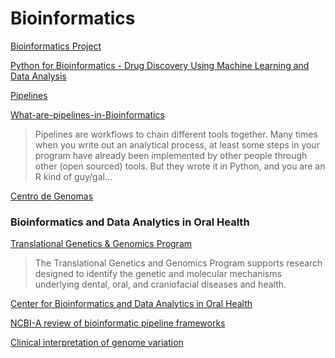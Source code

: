# Bioinformatics
[]()

[Bioinformatics Project](https://www.youtube.com/watch?v=plVLRashaA8&list=PLtqF5YXg7GLlQJUv9XJ3RWdd5VYGwBHrP)

[Python for Bioinformatics - Drug Discovery Using Machine Learning and Data Analysis](https://www.youtube.com/watch?v=jBlTQjcKuaY)


[Pipelines](https://www.medschool.lsuhsc.edu/bioinformatics/pipelines.aspx)

[What-are-pipelines-in-Bioinformatics](https://www.quora.com/What-are-pipelines-in-Bioinformatics)
>Pipelines are workflows to chain different tools together. Many times when you write out an analytical process, at least some steps in your program have already been implemented by other people through other (open sourced) tools. But they wrote it in Python, and you are an R kind of guy/gal…

[Centro de Genomas](https://www.centrodegenomas.com/)


### Bioinformatics and Data Analytics in Oral Health

[Translational Genetics & Genomics Program](https://www.nidcr.nih.gov/grants-funding/grant-programs/translational-genetics-genomics-program/more)
>The Translational Genetics and Genomics Program supports research designed to identify the genetic and molecular mechanisms underlying dental, oral, and craniofacial diseases and health.

[Center for Bioinformatics and Data Analytics in Oral Health](https://www.dental.columbia.edu/research-labs/center-bioinformatics-and-data-analytics-oral-health)

[NCBI-A review of bioinformatic pipeline frameworks](https://www.ncbi.nlm.nih.gov/pmc/articles/PMC5429012/)




[Clinical interpretation of genome variation](https://www.biomedcentral.com/collections/clinicalgenome?)
